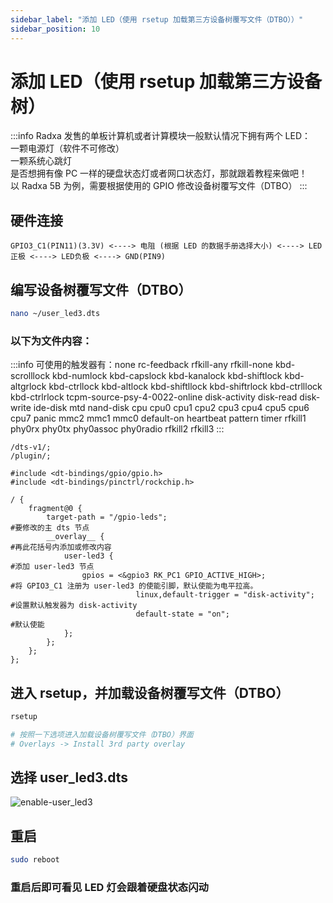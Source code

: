 ```yaml
---
sidebar_label: "添加 LED（使用 rsetup 加载第三方设备树覆写文件（DTBO））"
sidebar_position: 10
---
```


# 添加 LED（使用 rsetup 加载第三方设备树）

:::info
Radxa 发售的单板计算机或者计算模块一般默认情况下拥有两个 LED：  
一颗电源灯（软件不可修改）  
一颗系统心跳灯  
是否想拥有像 PC 一样的硬盘状态灯或者网口状态灯，那就跟着教程来做吧！  
以 Radxa 5B 为例，需要根据使用的 GPIO 修改设备树覆写文件（DTBO）
:::

## 硬件连接

```
GPIO3_C1(PIN11)(3.3V) <----> 电阻 (根据 LED 的数据手册选择大小) <----> LED正极 <----> LED负极 <----> GND(PIN9)
```

## 编写设备树覆写文件（DTBO）

```bash
nano ~/user_led3.dts
```

### 以下为文件内容：

:::info
可使用的触发器有：none rc-feedback rfkill-any rfkill-none kbd-scrolllock kbd-numlock kbd-capslock kbd-kanalock kbd-shiftlock kbd-altgrlock kbd-ctrllock kbd-altlock kbd-shiftllock kbd-shiftrlock kbd-ctrlllock kbd-ctrlrlock tcpm-source-psy-4-0022-online disk-activity disk-read disk-write ide-disk mtd nand-disk cpu cpu0 cpu1 cpu2 cpu3 cpu4 cpu5 cpu6 cpu7 panic mmc2 mmc1 mmc0 default-on heartbeat pattern timer rfkill1 phy0rx phy0tx phy0assoc phy0radio rfkill2 rfkill3
:::

```
/dts-v1/;
/plugin/;

#include <dt-bindings/gpio/gpio.h>
#include <dt-bindings/pinctrl/rockchip.h>

/ {
    fragment@0 {
        target-path = "/gpio-leds";                                     #要修改的主 dts 节点
        __overlay__ {                                                   #再此花括号内添加或修改内容
            user-led3 {                                                 #添加 user-led3 节点
                gpios = <&gpio3 RK_PC1 GPIO_ACTIVE_HIGH>;               #将 GPIO3_C1 注册为 user-led3 的使能引脚，默认使能为电平拉高。
                            linux,default-trigger = "disk-activity";    #设置默认触发器为 disk-activity
                            default-state = "on";                       #默认使能
            };
        };
    };
};
```

## 进入 rsetup，并加载设备树覆写文件（DTBO）

```bash
rsetup

# 按照一下选项进入加载设备树覆写文件（DTBO）界面
# Overlays -> Install 3rd party overlay
```

## 选择 user_led3.dts

![enable-user_led3](/img/general-tutorial/enable-user-led3.webp)

## 重启

```bash
sudo reboot
```

### 重启后即可看见 LED 灯会跟着硬盘状态闪动
